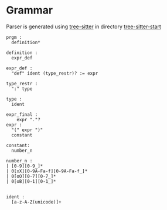 # Grammar

Parser is generated using [tree-sitter](https://tree-sitter.github.io/tree-sitter/)
in directory
[tree-sitter-start](../tree-sitter-start)
```
prgm :
  definition*

definition :
  expr_def

expr_def :
  "def" ident (type_restr)? := expr

type_restr :
  ":" type

type :
  ident

expr_final :
    expr "."?
expr :
  "(" expr ")"
  constant

constant:
  number_n

number_n :
| [0-9][0-9_]*
| 0[xX][0-9A-Fa-f][0-9A-Fa-f_]*
| 0[oO][0-7][0-7_]*
| 0[oB][0-1][0-1_]*


ident :
  [a-z-A-Z(unicode)]+
```
